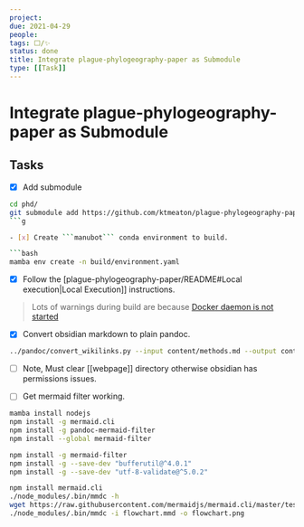 ```yaml
---
project:
due: 2021-04-29
people:
tags: ⬜/✨ 
status: done
title: Integrate plague-phylogeography-paper as Submodule
type: [[Task]]
---
```


# Integrate plague-phylogeography-paper as Submodule

## Tasks 

- [x] Add submodule

```bash
cd phd/
git submodule add https://github.com/ktmeaton/plague-phylogeography-paper
```g

- [x] Create ```manubot``` conda environment to build.

```bash
mamba env create -n build/environment.yaml
```

- [x] Follow the [plague-phylogeography-paper/README#Local execution|Local Execution]] instructions.

> Lots of warnings during build are because [Docker daemon is not started](https://github.com/manubot/rootstock/issues/400)

- [x] Convert obsidian markdown to plain pandoc.

```bash
../pandoc/convert_wikilinks.py --input content/methods.md --output content/03.methods.md
```

- [ ] Note, Must clear [[webpage]] directory otherwise obsidian has permissions issues.

- [ ] Get mermaid filter working.

```bash
mamba install nodejs
npm install -g mermaid.cli
npm install -g pandoc-mermaid-filter
npm install --global mermaid-filter
```

```bash
npm install -g mermaid-filter
npm install -g --save-dev "bufferutil@^4.0.1"
npm install -g --save-dev "utf-8-validate@^5.0.2"
```

```bash
npm install mermaid.cli 
./node_modules/.bin/mmdc -h
wget https://raw.githubusercontent.com/mermaidjs/mermaid.cli/master/test/flowchart.mmd
./node_modules/.bin/mmdc -i flowchart.mmd -o flowchart.png
```